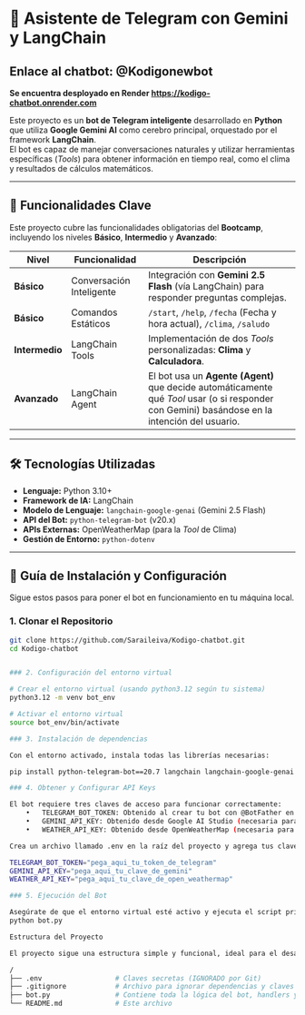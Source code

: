 # 🤖 Asistente de Telegram con Gemini y LangChain
**Enlace al chatbot: @Kodigonewbot** 
---
**Se encuentra desployado en Render https://kodigo-chatbot.onrender.com**

Este proyecto es un **bot de Telegram inteligente** desarrollado en **Python** que utiliza **Google Gemini AI** como cerebro principal, orquestado por el framework **LangChain**.  
El bot es capaz de manejar conversaciones naturales y utilizar herramientas específicas (*Tools*) para obtener información en tiempo real, como el clima y resultados de cálculos matemáticos.

---

## 🌟 Funcionalidades Clave

Este proyecto cubre las funcionalidades obligatorias del **Bootcamp**, incluyendo los niveles **Básico**, **Intermedio** y **Avanzado**:

| Nivel        | Funcionalidad           | Descripción                                                                 |
|---------------|--------------------------|------------------------------------------------------------------------------|
| **Básico**    | Conversación Inteligente | Integración con **Gemini 2.5 Flash** (vía LangChain) para responder preguntas complejas. |
| **Básico**    | Comandos Estáticos       | `/start`, `/help`, `/fecha` (Fecha y hora actual), `/clima`, `/saludo`                         |
| **Intermedio**| LangChain Tools          | Implementación de dos *Tools* personalizadas: **Clima** y **Calculadora**.  |
| **Avanzado**  | LangChain Agent          | El bot usa un **Agente (Agent)** que decide automáticamente qué *Tool* usar (o si responder con Gemini) basándose en la intención del usuario. |

---

## 🛠️ Tecnologías Utilizadas

- **Lenguaje:** Python 3.10+
- **Framework de IA:** LangChain  
- **Modelo de Lenguaje:** `langchain-google-genai` (Gemini 2.5 Flash)  
- **API del Bot:** `python-telegram-bot` (v20.x)  
- **APIs Externas:** OpenWeatherMap (para la *Tool* de Clima)  
- **Gestión de Entorno:** `python-dotenv`

---

## 🚀 Guía de Instalación y Configuración

Sigue estos pasos para poner el bot en funcionamiento en tu máquina local.

### 1. Clonar el Repositorio

```bash
git clone https://github.com/Saraileiva/Kodigo-chatbot.git
cd Kodigo-chatbot


### 2. Configuración del entorno virtual

# Crear el entorno virtual (usando python3.12 según tu sistema)
python3.12 -m venv bot_env 

# Activar el entorno virtual
source bot_env/bin/activate

### 3. Instalación de dependencias

Con el entorno activado, instala todas las librerías necesarias:

pip install python-telegram-bot==20.7 langchain langchain-google-genai python-dotenv requests pytz

### 4. Obtener y Configurar API Keys

El bot requiere tres claves de acceso para funcionar correctamente:
	•	TELEGRAM_BOT_TOKEN: Obtenido al crear tu bot con @BotFather en Telegram.
	•	GEMINI_API_KEY: Obtenido desde Google AI Studio (necesaria para el Agente).
	•	WEATHER_API_KEY: Obtenido desde OpenWeatherMap (necesaria para la Tool de Clima).

Crea un archivo llamado .env en la raíz del proyecto y agrega tus claves:

TELEGRAM_BOT_TOKEN="pega_aqui_tu_token_de_telegram"
GEMINI_API_KEY="pega_aqui_tu_clave_de_gemini"
WEATHER_API_KEY="pega_aqui_tu_clave_de_open_weathermap"

### 5. Ejecución del Bot

Asegúrate de que el entorno virtual esté activo y ejecuta el script principal:
python bot.py

Estructura del Proyecto

El proyecto sigue una estructura simple y funcional, ideal para el desarrollo rápido:

/
├── .env                  # Claves secretas (IGNORADO por Git)
├── .gitignore            # Archivo para ignorar dependencias y claves
├── bot.py                # Contiene toda la lógica del bot, handlers y el Agente/Tools
└── README.md             # Este archivo